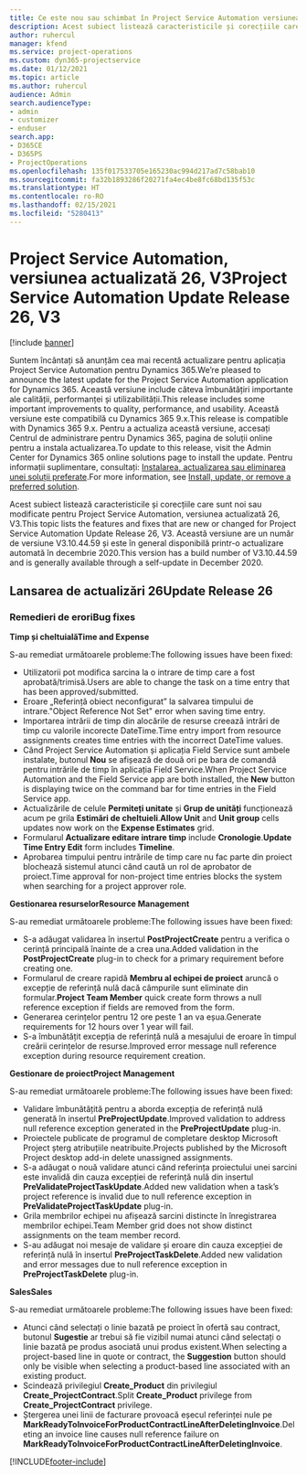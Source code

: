 ```yaml
---
title: Ce este nou sau schimbat în Project Service Automation versiunea actualizată 26, V3
description: Acest subiect listează caracteristicile și corecțiile care sunt disponibile în Project Service Automation V3, versiunea actualizată 26, V3.
author: ruhercul
manager: kfend
ms.service: project-operations
ms.custom: dyn365-projectservice
ms.date: 01/12/2021
ms.topic: article
ms.author: ruhercul
audience: Admin
search.audienceType:
- admin
- customizer
- enduser
search.app:
- D365CE
- D365PS
- ProjectOperations
ms.openlocfilehash: 135f017533705e165230ac994d217ad7c58bab10
ms.sourcegitcommit: fa32b1893286f20271fa4ec4be8fc68bd135f53c
ms.translationtype: HT
ms.contentlocale: ro-RO
ms.lasthandoff: 02/15/2021
ms.locfileid: "5280413"
---
```

# <a name="project-service-automation-update-release-26-v3"></a><span data-ttu-id="cd72a-103">Project Service Automation, versiunea actualizată 26, V3</span><span class="sxs-lookup"><span data-stu-id="cd72a-103">Project Service Automation Update Release 26, V3</span></span>

[!include [banner](../includes/psa-now-project-operations.md)]

<span data-ttu-id="cd72a-104">Suntem încântați să anunțăm cea mai recentă actualizare pentru aplicația Project Service Automation pentru Dynamics 365.</span><span class="sxs-lookup"><span data-stu-id="cd72a-104">We’re pleased to announce the latest update for the Project Service Automation application for Dynamics 365.</span></span> <span data-ttu-id="cd72a-105">Această versiune include câteva îmbunătățiri importante ale calității, performanței și utilizabilității.</span><span class="sxs-lookup"><span data-stu-id="cd72a-105">This release includes some important improvements to quality, performance, and usability.</span></span> <span data-ttu-id="cd72a-106">Această versiune este compatibilă cu Dynamics 365 9.x.</span><span class="sxs-lookup"><span data-stu-id="cd72a-106">This release is compatible with Dynamics 365 9.x.</span></span> <span data-ttu-id="cd72a-107">Pentru a actualiza această versiune, accesați Centrul de administrare pentru Dynamics 365, pagina de soluții online pentru a instala actualizarea.</span><span class="sxs-lookup"><span data-stu-id="cd72a-107">To update to this release, visit the Admin Center for Dynamics 365 online solutions page to install the update.</span></span> <span data-ttu-id="cd72a-108">Pentru informații suplimentare, consultați: [Instalarea, actualizarea sau eliminarea unei soluții preferate](https://docs.microsoft.com/power-platform/admin/install-remove-preferred-solution).</span><span class="sxs-lookup"><span data-stu-id="cd72a-108">For more information, see [Install, update, or remove a preferred solution](https://docs.microsoft.com/power-platform/admin/install-remove-preferred-solution).</span></span>

<span data-ttu-id="cd72a-109">Acest subiect listează caracteristicile și corecțiile care sunt noi sau modificate pentru Project Service Automation, versiunea actualizată 26, V3.</span><span class="sxs-lookup"><span data-stu-id="cd72a-109">This topic lists the features and fixes that are new or changed for Project Service Automation Update Release 26, V3.</span></span> <span data-ttu-id="cd72a-110">Această versiune are un număr de versiune V3.10.44.59 și este în general disponibilă printr-o actualizare automată în decembrie 2020.</span><span class="sxs-lookup"><span data-stu-id="cd72a-110">This version has a build number of V3.10.44.59 and is generally available through a self-update in December 2020.</span></span>

## <a name="update-release-26"></a><span data-ttu-id="cd72a-111">Lansarea de actualizări 26</span><span class="sxs-lookup"><span data-stu-id="cd72a-111">Update Release 26</span></span>

### <a name="bug-fixes"></a><span data-ttu-id="cd72a-112">Remedieri de erori</span><span class="sxs-lookup"><span data-stu-id="cd72a-112">Bug fixes</span></span>

<span data-ttu-id="cd72a-113">**Timp și cheltuială**</span><span class="sxs-lookup"><span data-stu-id="cd72a-113">**Time and Expense**</span></span>

<span data-ttu-id="cd72a-114">S-au remediat următoarele probleme:</span><span class="sxs-lookup"><span data-stu-id="cd72a-114">The following issues have been fixed:</span></span>

- <span data-ttu-id="cd72a-115">Utilizatorii pot modifica sarcina la o intrare de timp care a fost aprobată/trimisă.</span><span class="sxs-lookup"><span data-stu-id="cd72a-115">Users are able to change the task on a time entry that has been approved/submitted.</span></span>
- <span data-ttu-id="cd72a-116">Eroare „Referință obiect neconfigurat” la salvarea timpului de intrare.</span><span class="sxs-lookup"><span data-stu-id="cd72a-116">"Object Reference Not Set" error when saving time entry.</span></span>
- <span data-ttu-id="cd72a-117">Importarea intrării de timp din alocările de resurse creează intrări de timp cu valorile incorecte DateTime.</span><span class="sxs-lookup"><span data-stu-id="cd72a-117">Time entry import from resource assignments creates time entries with the incorrect DateTime values.</span></span>
- <span data-ttu-id="cd72a-118">Când Project Service Automation și aplicația Field Service sunt ambele instalate, butonul **Nou** se afișează de două ori pe bara de comandă pentru intrările de timp în aplicația Field Service.</span><span class="sxs-lookup"><span data-stu-id="cd72a-118">When Project Service Automation and the Field Service app are both installed, the **New** button is displaying twice on the command bar for time entries in the Field Service app.</span></span>
- <span data-ttu-id="cd72a-119">Actualizările de celule **Permiteți unitate** și **Grup de unități** funcționează acum pe grila **Estimări de cheltuieli**.</span><span class="sxs-lookup"><span data-stu-id="cd72a-119">**Allow Unit** and **Unit group** cells updates now work on the **Expense Estimates** grid.</span></span>
- <span data-ttu-id="cd72a-120">Formularul **Actualizare editare intrare timp** include **Cronologie**.</span><span class="sxs-lookup"><span data-stu-id="cd72a-120">**Update Time Entry Edit** form includes **Timeline**.</span></span>
- <span data-ttu-id="cd72a-121">Aprobarea timpului pentru intrările de timp care nu fac parte din proiect blochează sistemul atunci când caută un rol de aprobator de proiect.</span><span class="sxs-lookup"><span data-stu-id="cd72a-121">Time approval for non-project time entries blocks the system when searching for a project approver role.</span></span>

<span data-ttu-id="cd72a-122">**Gestionarea resurselor**</span><span class="sxs-lookup"><span data-stu-id="cd72a-122">**Resource Management**</span></span>

<span data-ttu-id="cd72a-123">S-au remediat următoarele probleme:</span><span class="sxs-lookup"><span data-stu-id="cd72a-123">The following issues have been fixed:</span></span>

- <span data-ttu-id="cd72a-124">S-a adăugat validarea în insertul **PostProjectCreate** pentru a verifica o cerință principală înainte de a crea una.</span><span class="sxs-lookup"><span data-stu-id="cd72a-124">Added validation in the **PostProjectCreate** plug-in to check for a primary requirement before creating one.</span></span>
- <span data-ttu-id="cd72a-125">Formularul de creare rapidă **Membru al echipei de proiect** aruncă o excepție de referință nulă dacă câmpurile sunt eliminate din formular.</span><span class="sxs-lookup"><span data-stu-id="cd72a-125">**Project Team Member** quick create form throws a null reference exception if fields are removed from the form.</span></span>
- <span data-ttu-id="cd72a-126">Generarea cerințelor pentru 12 ore peste 1 an va eșua.</span><span class="sxs-lookup"><span data-stu-id="cd72a-126">Generate requirements for 12 hours over 1 year will fail.</span></span>
- <span data-ttu-id="cd72a-127">S-a îmbunătățit excepția de referință nulă a mesajului de eroare în timpul creării cerințelor de resurse.</span><span class="sxs-lookup"><span data-stu-id="cd72a-127">Improved error message null reference exception during resource requirement creation.</span></span>

<span data-ttu-id="cd72a-128">**Gestionare de proiect**</span><span class="sxs-lookup"><span data-stu-id="cd72a-128">**Project Management**</span></span>

<span data-ttu-id="cd72a-129">S-au remediat următoarele probleme:</span><span class="sxs-lookup"><span data-stu-id="cd72a-129">The following issues have been fixed:</span></span>

- <span data-ttu-id="cd72a-130">Validare îmbunătățită pentru a aborda excepția de referință nulă generată în insertul **PreProjectUpdate**.</span><span class="sxs-lookup"><span data-stu-id="cd72a-130">Improved validation to address null reference exception generated in the **PreProjectUpdate** plug-in.</span></span>
- <span data-ttu-id="cd72a-131">Proiectele publicate de programul de completare desktop Microsoft Project șterg atribuțiile neatribuite.</span><span class="sxs-lookup"><span data-stu-id="cd72a-131">Projects published by the Microsoft Project desktop add-in delete unassigned assignments.</span></span>
- <span data-ttu-id="cd72a-132">S-a adăugat o nouă validare atunci când referința proiectului unei sarcini este invalidă din cauza excepției de referință nulă din insertul **PreValidateProjectTaskUpdate**.</span><span class="sxs-lookup"><span data-stu-id="cd72a-132">Added new validation when a task’s project reference is invalid due to null reference exception in **PreValidateProjectTaskUpdate** plug-in.</span></span>
- <span data-ttu-id="cd72a-133">Grila membrilor echipei nu afișează sarcini distincte în înregistrarea membrilor echipei.</span><span class="sxs-lookup"><span data-stu-id="cd72a-133">Team Member grid does not show distinct assignments on the team member record.</span></span>
- <span data-ttu-id="cd72a-134">S-au adăugat noi mesaje de validare și eroare din cauza excepției de referință nulă în insertul **PreProjectTaskDelete**.</span><span class="sxs-lookup"><span data-stu-id="cd72a-134">Added new validation and error messages due to null reference exception in **PreProjectTaskDelete** plug-in.</span></span>

<span data-ttu-id="cd72a-135">**Sales**</span><span class="sxs-lookup"><span data-stu-id="cd72a-135">**Sales**</span></span>

<span data-ttu-id="cd72a-136">S-au remediat următoarele probleme:</span><span class="sxs-lookup"><span data-stu-id="cd72a-136">The following issues have been fixed:</span></span>

- <span data-ttu-id="cd72a-137">Atunci când selectați o linie bazată pe proiect în ofertă sau contract, butonul **Sugestie** ar trebui să fie vizibil numai atunci când selectați o linie bazată pe produs asociată unui produs existent.</span><span class="sxs-lookup"><span data-stu-id="cd72a-137">When selecting a project-based line in quote or contract, the **Suggestion** button should only be visible when selecting a product-based line associated with an existing product.</span></span>
- <span data-ttu-id="cd72a-138">Scindează privilegiul **Create_Product** din privilegiul **Create_ProjectContract**.</span><span class="sxs-lookup"><span data-stu-id="cd72a-138">Split **Create_Product** privilege from **Create_ProjectContract** privilege.</span></span>
- <span data-ttu-id="cd72a-139">Ștergerea unei linii de facturare provoacă eșecul referinței nule pe **MarkReadyToInvoiceForProductContractLineAfterDeletingInvoice**.</span><span class="sxs-lookup"><span data-stu-id="cd72a-139">Deleting an invoice line causes null reference failure on **MarkReadyToInvoiceForProductContractLineAfterDeletingInvoice**.</span></span>


[!INCLUDE[footer-include](../includes/footer-banner.md)]